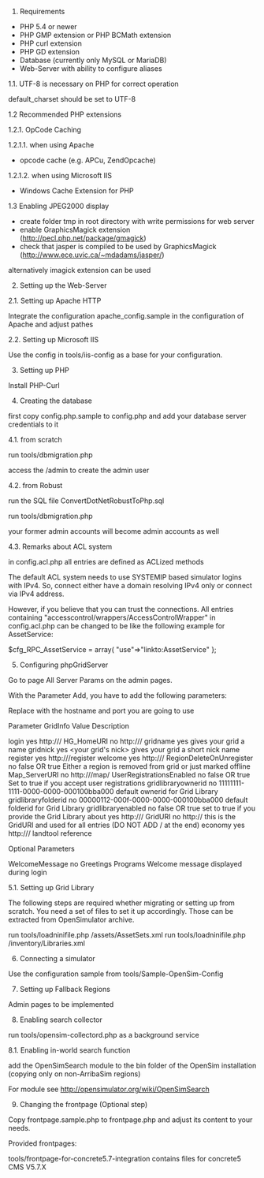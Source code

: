 1. Requirements

- PHP 5.4 or newer
- PHP GMP extension or PHP BCMath extension
- PHP curl extension
- PHP GD extension
- Database (currently only MySQL or MariaDB)
- Web-Server with ability to configure aliases

1.1. UTF-8 is necessary on PHP for correct operation

default_charset should be set to UTF-8


1.2 Recommended PHP extensions

1.2.1. OpCode Caching

1.2.1.1. when using Apache

- opcode cache (e.g. APCu, ZendOpcache)

1.2.1.2. when using Microsoft IIS

- Windows Cache Extension for PHP


1.3 Enabling JPEG2000 display

- create folder tmp in root directory with write permissions for web server
- enable GraphicsMagick extension (http://pecl.php.net/package/gmagick)
- check that jasper is compiled to be used by GraphicsMagick (http://www.ece.uvic.ca/~mdadams/jasper/)
 
 alternatively imagick extension can be used

2. Setting up the Web-Server

2.1. Setting up Apache HTTP

Integrate the configuration apache_config.sample in the
configuration of Apache and adjust pathes


2.2. Setting up Microsoft IIS

Use the config in tools/iis-config as a base for your configuration.


3. Setting up PHP

Install PHP-Curl

4. Creating the database

first copy config.php.sample to config.php and add your database server 
credentials to it

4.1. from scratch

run tools/dbmigration.php

access the <yourhost>/admin to create the admin user


4.2. from Robust

run the SQL file ConvertDotNetRobustToPhp.sql

run tools/dbmigration.php

your former admin accounts will become admin accounts as well



4.3. Remarks about ACL system

in config.acl.php all entries are defined as ACLized methods

The default ACL system needs to use SYSTEMIP based simulator logins with IPv4.
So, connect either have a domain resolving IPv4 only or connect via IPv4 address.

However, if you believe that you can trust the connections.
All entries containing "accesscontrol/wrappers/AccessControlWrapper" in config.acl.php
can be changed to be like the following example for AssetService:

$cfg_RPC_AssetService = array(
	"use"=>"linkto:AssetService"
};


5. Configuring phpGridServer

Go to page All Server Params on the admin pages.

With the Parameter Add, you have to add the following parameters:

Replace <yourgridserver> with the hostname and port you are going to use

Parameter                  GridInfo                              Value                                 Description

login                      yes                                   http://<yourgridserver>/
HG_HomeURI                 no                                    http://<yourgridserver>/
gridname                   yes                                   <your long grid name>                 gives your grid a name
gridnick                   yes                                   <your grid's nick>                    gives your grid a short nick name
register                   yes                                   http://<yourgridserver>/register
welcome		           yes                                   http://<yourgridserver>/
RegionDeleteOnUnregister   no                                    false OR true                         Either a region is removed from grid or just marked offline
Map_ServerURI              no                                    http://<yourgridserver>/map/
UserRegistrationsEnabled   no                                    false OR true                         Set to true if you accept user registrations
gridlibraryownerid         no                                    11111111-1111-0000-0000-000100bba000  default ownerid for Grid Library
gridlibraryfolderid        no                                    00000112-000f-0000-0000-000100bba000  default folderid for Grid Library
gridlibraryenabled         no                                    false OR true                         set to true if you provide the Grid Library
about                      yes                                   http://<yourgridserver>/
GridURI                    no                                    http://<yourgridserver>               this is the GridURI and used for all entries (DO NOT ADD / at the end)
economy                    yes                                   http://<yourgridserver>/	       landtool reference

Optional Parameters

WelcomeMessage             no                                    Greetings Programs                    Welcome message displayed during login


5.1. Setting up Grid Library

The following steps are required whether migrating or setting up from scratch.
You need a set of files to set it up accordingly. Those can be extracted from OpenSimulator archive.

run tools/loadninifile.php <path-to-opensim-bin>/assets/AssetSets.xml
run tools/loadninifile.php <path-to-opensim-bin>/inventory/Libraries.xml

6. Connecting a simulator

Use the configuration sample from tools/Sample-OpenSim-Config


7. Setting up Fallback Regions

Admin pages to be implemented


8. Enabling search collector

run tools/opensim-collectord.php as a background service


8.1. Enabling in-world search function

add the OpenSimSearch module to the bin folder of the OpenSim 
installation (copying only on non-ArribaSim regions)

For module see http://opensimulator.org/wiki/OpenSimSearch


9. Changing the frontpage (Optional step)

Copy frontpage.sample.php to frontpage.php and adjust its content to your needs.

Provided frontpages:

tools/frontpage-for-concrete5.7-integration contains files for concrete5 CMS V5.7.X

